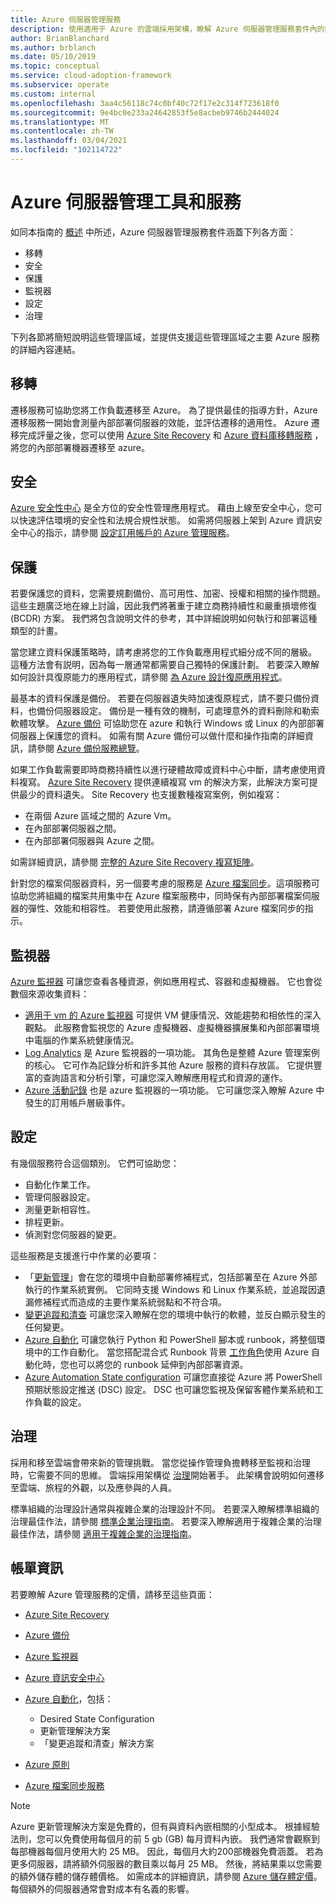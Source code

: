 ```yaml
---
title: Azure 伺服器管理服務
description: 使用適用于 Azure 的雲端採用架構，瞭解 Azure 伺服器管理服務套件內的區域。
author: BrianBlanchard
ms.author: brblanch
ms.date: 05/10/2019
ms.topic: conceptual
ms.service: cloud-adoption-framework
ms.subservice: operate
ms.custom: internal
ms.openlocfilehash: 3aa4c56118c74c0bf40c72f17e2c314f723618f0
ms.sourcegitcommit: 9e4bc0e233a24642853f5e8acbeb9746b2444024
ms.translationtype: MT
ms.contentlocale: zh-TW
ms.lasthandoff: 03/04/2021
ms.locfileid: "102114722"
---
```

# <a name="azure-server-management-tools-and-services"></a>Azure 伺服器管理工具和服務

如同本指南的 [概述](./index.md) 中所述，Azure 伺服器管理服務套件涵蓋下列各方面：

- 移轉
- 安全
- 保護
- 監視器
- 設定
- 治理

下列各節將簡短說明這些管理區域，並提供支援這些管理區域之主要 Azure 服務的詳細內容連結。

## <a name="migrate"></a>移轉

遷移服務可協助您將工作負載遷移至 Azure。 為了提供最佳的指導方針，Azure 遷移服務一開始會測量內部部署伺服器的效能，並評估遷移的適用性。 Azure 遷移完成評量之後，您可以使用 [Azure Site Recovery](/azure/site-recovery/site-recovery-overview) 和 [Azure 資料庫移轉服務](/azure/dms/dms-overview) ，將您的內部部署機器遷移至 azure。

## <a name="secure"></a>安全

[Azure 安全性中心](/azure/security-center/security-center-introduction) 是全方位的安全性管理應用程式。 藉由上線至安全中心，您可以快速評估環境的安全性和法規合規性狀態。 如需將伺服器上架到 Azure 資訊安全中心的指示，請參閱 [設定訂用帳戶的 Azure 管理服務](./onboard-at-scale.md#azure-security-center)。

## <a name="protect"></a>保護

若要保護您的資料，您需要規劃備份、高可用性、加密、授權和相關的操作問題。 這些主題廣泛地在線上討論，因此我們將著重于建立商務持續性和嚴重損壞修復 (BCDR) 方案。 我們將包含說明文件的參考，其中詳細說明如何執行和部署這種類型的計畫。

當您建立資料保護策略時，請考慮將您的工作負載應用程式細分成不同的層級。 這種方法會有説明，因為每一層通常都需要自己獨特的保護計劃。 若要深入瞭解如何設計具復原能力的應用程式，請參閱 [為 Azure 設計復原應用程式](/azure/architecture/framework/resiliency/overview)。

最基本的資料保護是備份。 若要在伺服器遺失時加速復原程式，請不要只備份資料，也備份伺服器設定。 備份是一種有效的機制，可處理意外的資料刪除和勒索軟體攻擊。 [Azure 備份](/azure/backup/) 可協助您在 azure 和執行 Windows 或 Linux 的內部部署伺服器上保護您的資料。 如需有關 Azure 備份可以做什麼和操作指南的詳細資訊，請參閱 [Azure 備份服務總覽](/azure/backup/backup-overview)。

如果工作負載需要即時商務持續性以進行硬體故障或資料中心中斷，請考慮使用資料複寫。 [Azure Site Recovery](/azure/site-recovery/site-recovery-overview) 提供連續複寫 vm 的解決方案，此解決方案可提供最少的資料遺失。 Site Recovery 也支援數種複寫案例，例如複寫：

- 在兩個 Azure 區域之間的 Azure Vm。
- 在內部部署伺服器之間。
- 在內部部署伺服器與 Azure 之間。

如需詳細資訊，請參閱 [完整的 Azure Site Recovery 複寫矩陣](/azure/site-recovery/site-recovery-overview#what-can-i-replicate)。

針對您的檔案伺服器資料，另一個要考慮的服務是 [Azure 檔案同步](/azure/storage/files/storage-sync-files-planning)。這項服務可協助您將組織的檔案共用集中在 Azure 檔案服務中，同時保有內部部署檔案伺服器的彈性、效能和相容性。 若要使用此服務，請遵循部署 Azure 檔案同步的指示。

## <a name="monitor"></a>監視器

[Azure 監視器](/azure/azure-monitor/overview) 可讓您查看各種資源，例如應用程式、容器和虛擬機器。 它也會從數個來源收集資料：

- [適用于 vm 的 Azure 監視器](/azure/azure-monitor/vm/vminsights-overview) 可提供 VM 健康情況、效能趨勢和相依性的深入觀點。 此服務會監視您的 Azure 虛擬機器、虛擬機器擴展集和內部部署環境中電腦的作業系統健康情況。
- [Log Analytics](/azure/azure-monitor/logs/log-query-overview) 是 Azure 監視器的一項功能。 其角色是整體 Azure 管理案例的核心。 它可作為記錄分析和許多其他 Azure 服務的資料存放區。 它提供豐富的查詢語言和分析引擎，可讓您深入瞭解應用程式和資源的運作。
- [Azure 活動記錄](/azure/azure-monitor/essentials/platform-logs-overview) 也是 azure 監視器的一項功能。 它可讓您深入瞭解 Azure 中發生的訂用帳戶層級事件。

## <a name="configure"></a>設定

有幾個服務符合這個類別。 它們可協助您：

- 自動化作業工作。
- 管理伺服器設定。
- 測量更新相容性。
- 排程更新。
- 偵測對您伺服器的變更。

這些服務是支援進行中作業的必要項：

- 「[更新管理](/azure/automation/update-management/overview)」會在您的環境中自動部署修補程式，包括部署至在 Azure 外部執行的作業系統實例。 它同時支援 Windows 和 Linux 作業系統，並追蹤因遺漏修補程式而造成的主要作業系統弱點和不符合項。
- [變更追蹤和清查](/azure/automation/change-tracking/overview) 可讓您深入瞭解在您的環境中執行的軟體，並反白顯示發生的任何變更。
- [Azure 自動化](/azure/automation/automation-intro) 可讓您執行 Python 和 PowerShell 腳本或 runbook，將整個環境中的工作自動化。 當您搭配混合式 Runbook 背景 [工作角色](/azure/automation/automation-hybrid-runbook-worker)使用 Azure 自動化時，您也可以將您的 runbook 延伸到內部部署資源。
- [Azure Automation State configuration](/azure/automation/automation-dsc-overview) 可讓您直接從 Azure 將 PowerShell 預期狀態設定推送 (DSC) 設定。 DSC 也可讓您監視及保留客體作業系統和工作負載的設定。

## <a name="govern"></a>治理

採用和移至雲端會帶來新的管理挑戰。 當您從操作管理負擔轉移至監視和治理時，它需要不同的思維。 雲端採用架構從 [治理](../../govern/index.md)開始著手。 此架構會說明如何遷移至雲端、旅程的外觀，以及應參與的人員。

標準組織的治理設計通常與複雜企業的治理設計不同。 若要深入瞭解標準組織的治理最佳作法，請參閱 [標準企業治理指南](../../govern/guides/standard/index.md)。 若要深入瞭解適用于複雜企業的治理最佳作法，請參閱 [適用于複雜企業的治理指南](../../govern/guides/complex/index.md)。

## <a name="billing-information"></a>帳單資訊

若要瞭解 Azure 管理服務的定價，請移至這些頁面：

- [Azure Site Recovery](https://azure.microsoft.com/pricing/details/site-recovery/)

- [Azure 備份](https://azure.microsoft.com/pricing/details/backup/)

- [Azure 監視器](https://azure.microsoft.com/pricing/details/monitor/)

- [Azure 資訊安全中心](https://azure.microsoft.com/pricing/details/security-center/)

- [Azure 自動化](https://azure.microsoft.com/pricing/details/automation/)，包括：
  - Desired State Configuration
  - 更新管理解決方案
  - 「變更追蹤和清查」解決方案

- [Azure 原則](https://azure.microsoft.com/pricing/details/azure-policy/)

- [Azure 檔案同步服務](https://azure.microsoft.com/pricing/details/storage/blobs/)

> [!NOTE]
> Azure 更新管理解決方案是免費的，但有與資料內嵌相關的小型成本。 根據經驗法則，您可以免費使用每個月的前 5 gb (GB) 每月資料內嵌。 我們通常會觀察到每部機器每個月使用大約 25 MB。 因此，每個月大約200部機器免費涵蓋。 若為更多伺服器，請將額外伺服器的數目乘以每月 25 MB。 然後，將結果乘以您需要的額外儲存體的儲存體價格。 如需成本的詳細資訊，請參閱 [Azure 儲存體定價](https://azure.microsoft.com/pricing/details/storage/)。 每個額外的伺服器通常會對成本有名義的影響。
